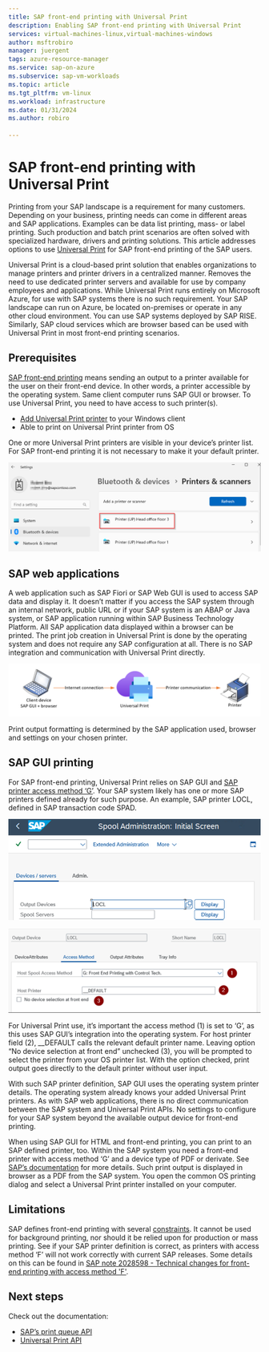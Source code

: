 ```yaml
---
title: SAP front-end printing with Universal Print
description: Enabling SAP front-end printing with Universal Print
services: virtual-machines-linux,virtual-machines-windows
author: msftrobiro
manager: juergent
tags: azure-resource-manager
ms.service: sap-on-azure
ms.subservice: sap-vm-workloads
ms.topic: article
ms.tgt_pltfrm: vm-linux
ms.workload: infrastructure
ms.date: 01/31/2024
ms.author: robiro

---
```


# SAP front-end printing with Universal Print

Printing from your SAP landscape is a requirement for many customers. Depending on your business, printing needs can come in different areas and SAP applications. Examples can be data list printing, mass- or label printing. Such production and batch print scenarios are often solved with specialized hardware, drivers and printing solutions. This article addresses options to use [Universal Print](/universal-print/fundamentals/universal-print-whatis.md) for SAP front-end printing of the SAP users. 

Universal Print is a cloud-based print solution that enables organizations to manage printers and printer drivers in a centralized manner. Removes the need to use dedicated printer servers and available for use by company employees and applications. While Universal Print runs entirely on Microsoft Azure, for use with SAP systems there is no such requirement. Your SAP landscape can run on Azure, be located on-premises or operate in any other cloud environment. You can use SAP systems deployed by SAP RISE. Similarly, SAP cloud services which are browser based can be used with Universal Print in most front-end printing scenarios.

## Prerequisites

[SAP front-end printing](https://help.sap.com/docs/SAP_NETWEAVER_750/290ce8983cbc4848a9d7b6f5e77491b9/4e96bc2a7e9e40fee10000000a421937.html) means sending an output to a printer available for the user on their front-end device. In other words, a printer accessible by the operating system. Same client computer runs SAP GUI or browser. To use Universal Print, you need to have access to such printer(s). 

-	[Add Universal Print printer](/universal-print/fundamentals/universal-print-getting-started#step-4-add-a-universal-print-printer-to-a-windows-device.md) to your Windows client
-	Able to print on Universal Print printer from OS

One or more Universal Print printers are visible in your device’s printer list. For SAP front-end printing it is not necessary to make it your default printer.

[![Example showing Universal Print printers in Windows 11 settings dialog.](./media/universtal-print-sap/frontend-os-printer.png)](./media/universtal-print-sap/frontend-os-printer.png#lightbox)

## SAP web applications

A web application such as SAP Fiori or SAP Web GUI is used to access SAP data and display it. It doesn’t matter if you access the SAP system through an internal network, public URL or if your SAP system is an ABAP or Java system, or SAP application running within SAP Business Technology Platform. All SAP application data displayed within a browser can be printed. The print job creation in Universal Print is done by the operating system and does not require any SAP configuration at all. There is no SAP integration and communication with Universal Print directly.

![Diagram with connection between user's client device, Universal Print service and printer.](./media/universtal-print-sap/sap-frontend-to-universal-print-connection.png)

Print output formatting is determined by the SAP application used, browser and settings on your chosen printer.

## SAP GUI printing
For SAP front-end printing, Universal Print relies on SAP GUI and [SAP printer access method ‘G’](https://help.sap.com/docs/SAP_NETWEAVER_750/290ce8983cbc4848a9d7b6f5e77491b9/4e740b270f6f34e1e10000000a42189e.html). Your SAP system likely has one or more SAP printers defined already for such purpose. An example, SAP printer LOCL, defined in SAP transaction code SPAD.

![Example dialog in SAP transaction SPAD entry screen.](./media/universtal-print-sap/frontend-sap-spad-1.png)

![Example dialog in SAP transaction SPAD showing printer definition.](./media/universtal-print-sap/frontend-sap-spad-2.png)
 

For Universal Print use, it’s important the access method (1) is set to ‘G’, as this uses SAP GUI’s integration into the operating system. For host printer field (2), __DEFAULT calls the relevant default printer name. Leaving option “No device selection at front end” unchecked (3), you will be prompted to select the printer from your OS printer list. With the option checked, print output goes directly to the default printer without user input.

With such SAP printer definition, SAP GUI uses the operating system printer details. The operating system already knows your added Universal Print printers. As with SAP web applications, there is no direct communication between the SAP system and Universal Print APIs. No settings to configure for your SAP system beyond the available output device for front-end printing.

When using SAP GUI for HTML and front-end printing, you can print to an SAP defined printer, too. Within the SAP system you need a front-end printer with access method ‘G’ and a device type of PDF or derivate. See [SAP’s documentation](https://help.sap.com/docs/SAP_NETWEAVER_750/290ce8983cbc4848a9d7b6f5e77491b9/4e96c13b7e9e40fee10000000a421937.html) for more details. Such print output is displayed in browser as a PDF from the SAP system. You open the common OS printing dialog and select a Universal Print printer installed on your computer.

## Limitations

SAP defines front-end printing with several [constraints](https://help.sap.com/docs/SAP_NETWEAVER_750/290ce8983cbc4848a9d7b6f5e77491b9/4e96cd237e6240fde10000000a421937.html). It cannot be used for background printing, nor should it be relied upon for production or mass printing. See if your SAP printer definition is correct, as printers with access method ‘F’ will not work correctly with current SAP releases. Some details on this can be found in [SAP note 2028598 - Technical changes for front-end printing with access method 'F'](https://me.sap.com/notes/2028598).



## Next steps
Check out the documentation:

- [SAP’s print queue API](https://api.sap.com/api/API_CLOUD_PRINT_PULL_SRV/overview)
- [Universal Print API](/graph/api/resources/print.md)
